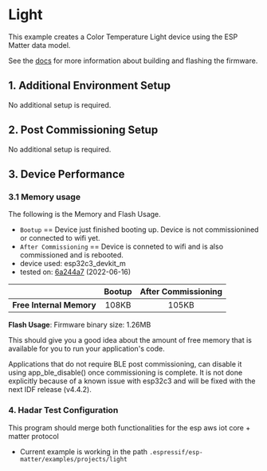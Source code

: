 # Light

This example creates a Color Temperature Light device using the ESP
Matter data model.

See the [docs](https://docs.espressif.com/projects/esp-matter/en/latest/esp32/developing.html) for more information about building and flashing the firmware.

## 1. Additional Environment Setup

No additional setup is required.

## 2. Post Commissioning Setup

No additional setup is required.

## 3. Device Performance

### 3.1 Memory usage

The following is the Memory and Flash Usage.

-   `Bootup` == Device just finished booting up. Device is not
    commissionined or connected to wifi yet.
-   `After Commissioning` == Device is conneted to wifi and is also
    commissioned and is rebooted.
-   device used: esp32c3_devkit_m
-   tested on:
    [6a244a7](https://github.com/espressif/esp-matter/commit/6a244a7b1e5c70b0aa1bf57254f19718b0755d95)
    (2022-06-16)

|                         | Bootup | After Commissioning |
|:-                       |:-:     |:-:                  |
|**Free Internal Memory** |108KB   |105KB                |

**Flash Usage**: Firmware binary size: 1.26MB

This should give you a good idea about the amount of free memory that is
available for you to run your application's code.

Applications that do not require BLE post commissioning, can disable it using app_ble_disable() once commissioning is complete. It is not done explicitly because of a known issue with esp32c3 and will be fixed with the next IDF release (v4.4.2).

### 4. Hadar Test Configuration

This program should merge both functionalities for the esp aws iot core + matter protocol 

- Current example is working in the path `.espressif/esp-matter/examples/projects/light`
